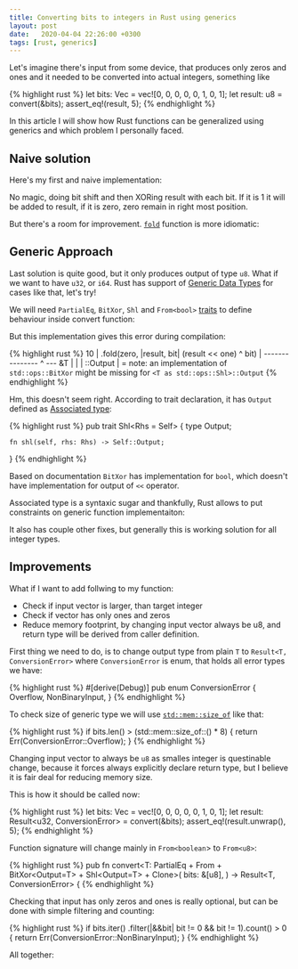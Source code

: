 ```yaml
---
title: Converting bits to integers in Rust using generics
layout: post
date:   2020-04-04 22:26:00 +0300
tags: [rust, generics]
---
```


Let's imagine there's input from some device, that produces only zeros and ones and it needed to be converted into actual integers, something like

{% highlight rust %}
let bits: Vec<u8> = vec![0, 0, 0, 0, 0, 1, 0, 1];
let result: u8 = convert(&bits);
assert_eq!(result, 5);
{% endhighlight %}


In this article I will show how Rust functions can be generalized using generics and which problem I personally faced.

## Naive solution

Here's my first and naive implementation:

<script src="https://gist.github.com/citizen-stig/e959810d86dd4019ae03e58f89237937.js"></script>

No magic, doing bit shift and then XORing result with each bit. If it is 1 it will be added to result, if it is zero, zero remain in right most position.

But there's a room for improvement. [`fold`](https://doc.rust-lang.org/std/iter/trait.Iterator.html#method.fold) function is more idiomatic:

<script src="https://gist.github.com/citizen-stig/f73b0ebe08e70f1a138727ddcbbd8983.js"></script>


## Generic Approach

Last solution is quite good, but it only produces output of type `u8`. What if we want to have `u32`, or `i64`. Rust has support of [Generic Data Types](https://doc.rust-lang.org/book/ch10-01-syntax.html) for cases like that, let's try!

We will need `PartialEq`, `BitXor`, `Shl` and `From<bool>` [traits](https://doc.rust-lang.org/book/ch10-02-traits.html) to define behaviour inside convert function:

<script src="https://gist.github.com/citizen-stig/53111b72b14636f43dffd95a40666c65.js"></script>

But this implementation gives this error during compilation:

{% highlight rust %}
10 |         .fold(zero, |result, bit| (result << one) ^ bit)
   |                                   --------------- ^ --- &T
   |                                   |
   |                                   <T as std::ops::Shl>::Output
   |
   = note: an implementation of `std::ops::BitXor` might be 
                            missing for `<T as std::ops::Shl>::Output`
{% endhighlight %}

Hm, this doesn't seem right. According to trait declaration, it has `Output` defined as [Associated type](https://doc.rust-lang.org/rust-by-example/generics/assoc_items/types.html):

{% highlight rust %}
pub trait Shl<Rhs = Self> {
    type Output;

    fn shl(self, rhs: Rhs) -> Self::Output;
}
{% endhighlight %}

Based on documentation `BitXor` has implementation for `bool`, which doesn't have implementation for output of `<<` operator. 

Associated type is a syntaxic sugar and thankfully, Rust allows to put constraints on generic function implementaiton:

<script src="https://gist.github.com/citizen-stig/6b0a93b477c09ab876367c7ff5c25bfe.js"></script>

It also has couple other fixes, but generally this is working solution for all integer types.

## Improvements

What if I want to add follwing to my function:

* Check if input vector is larger, than target integer
* Check if vector has only ones and zeros
* Reduce memory footprint, by changing input vector always be u8, and return type will be derived from caller definition.

First thing we need to do, is to change output type from plain `T` to `Result<T, ConversionError>` where `ConversionError` is enum, that holds all error types we have:

{% highlight rust %}
#[derive(Debug)]
pub enum ConversionError {
    Overflow,
    NonBinaryInput,
}
{% endhighlight %}

To check size of generic type we will use [`std::mem::size_of`]() like that:

{% highlight rust %}
if bits.len() > (std::mem::size_of::<T>() * 8) {
    return Err(ConversionError::Overflow);
}
{% endhighlight %}

Changing input vector to always be `u8` as smalles integer is questinable change, because it forces always explicitly declare return type, but I believe it is fair deal for reducing memory size. 

This is how it should be called now:

{% highlight rust %}
let bits: Vec<u8> = vec![0, 0, 0, 0, 0, 1, 0, 1];
let result: Result<u32, ConversionError> = convert(&bits);
assert_eq!(result.unwrap(), 5);
{% endhighlight %}

Function signature will change mainly in `From<boolean`> to `From<u8>`:

{% highlight rust %}
pub fn convert<T: PartialEq + From<u8> + BitXor<Output=T> + Shl<Output=T> + Clone>(
    bits: &[u8],
) -> Result<T, ConversionError> {
{% endhighlight %}

Checking that input has only zeros and ones is really optional, but can be done with simple filtering and counting:

{% highlight rust %}
if bits.iter()
    .filter(|&&bit| bit != 0 && bit != 1).count() > 0 {
    return Err(ConversionError::NonBinaryInput);
}
{% endhighlight %}

All together:
<script src="https://gist.github.com/citizen-stig/6e8efd2ba3b2cca3681098d35e5f91b6.js"></script>
